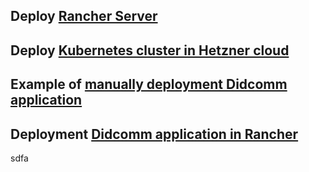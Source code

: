 ## Deploy [Rancher Server](rancher_install.md)

## Deploy [Kubernetes cluster in Hetzner cloud](rancher_hetzner.md)

## Example of [manually deployment Didcomm application](manually_didcomm_deployment) 

## Deployment [Didcomm application in Rancher](manually_didcomm_deployment/mediator.md)

sdfa
